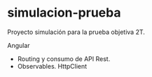 # simulacion-prueba
Proyecto simulación para la prueba objetiva 2T.

Angular
  - Routing y consumo de API Rest. 
  - Observables. HttpClient

